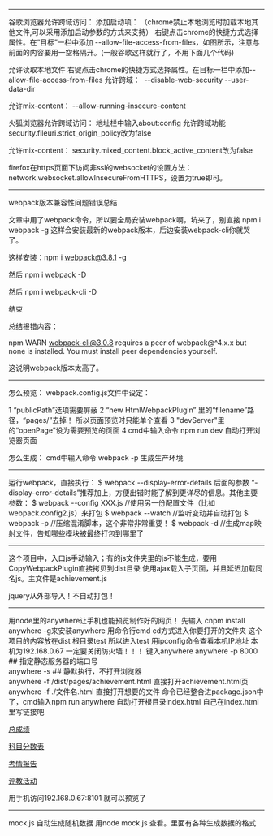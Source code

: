 ------------------------------------------------------------------------------------
谷歌浏览器允许跨域访问：
添加启动项： （chrome禁止本地浏览时加载本地其他文件,可以采用添加启动参数的方式来支持）
右键点击chrome的快捷方式选择属性。在“目标”一栏中添加 --allow-file-access-from-files，如图所示，注意与前面的内容要用一空格隔开。(一般谷歌这样就行了，不用下面几个代码)

允许读取本地文件
右键点击chrome的快捷方式选择属性。在目标一栏中添加--allow-file-access-from-files
允许跨域： 
--disable-web-security --user-data-dir 

允许mix-content：
--allow-running-insecure-content



火狐浏览器允许跨域访问：
地址栏中输入about:config
允许跨域功能 
security.fileuri.strict_origin_policy改为false

允许mix-content：
security.mixed_content.block_active_content改为false 

firefox在https页面下访问非ssl的websocket的设置方法：
network.websocket.allowInsecureFromHTTPS，设置为true即可。


------------------------------------------------------------------------------------
webpack版本兼容性问题错误总结

文章中用了webpack命令，所以要全局安装webpack啊，坑来了，别直接  npm i webpack -g 这样会安装最新的webpack版本，后边安装webpack-cli你就哭了。

这样安装：npm i webpack@3.8.1 -g

然后 npm i webpack -D

然后 npm i webpack-cli -D

结束

总结报错内容：

npm WARN webpack-cli@3.0.8 requires a peer of webpack@^4.x.x but none is installed. You must install peer dependencies yourself.

这说明webpack版本太高了。

---------------------------------------------------------------------------------


怎么预览：
webpack.config.js文件中设定：

1 “publicPath”选项需要屏蔽
2 “new HtmlWebpackPlugin” 里的“filename”路径，“pages/”去掉！ 所以页面预览时只能单个查看
3 "devServer"里的“openPage”设为需要预览的页面
4 cmd中输入命令 npm run dev 自动打开浏览器页面


怎么生成：
cmd中输入命令 webpack -p 生成生产环境

---------------------------------------------------------------------------------

运行webpack，直接执行：
$ webpack --display-error-details
后面的参数 “-display-error-details”推荐加上，方便出错时能了解到更详尽的信息。其他主要参数：
$ webpack --config XXX.js //使用另一份配置文件（比如webpack.config2.js）来打包
$ webpack --watch //监听变动并自动打包
$ webpack -p //压缩混淆脚本，这个非常非常重要！
$ webpack -d //生成map映射文件，告知哪些模块被最终打包到哪里了


---------------------------------------------------------------------------------
这个项目中，入口js手动输入；有的js文件夹里的js不能生成，要用CopyWebpackPlugin直接拷贝到dist目录
使用ajax载入子页面，并且延迟加载同名js。主文件是achievement.js


jquery从外部导入！不自动打包！



----------------------------------------------------------------------------------
用node里的anywhere让手机也能预览制作好的网页！
先输入 cnpm install anywhere -g来安装anywhere
用命令行cmd cd方式进入你要打开的文件夹 这个项目的内容放在dist 根目录test 所以进入test
用ipconfig命令查看本机IP地址 本机为192.168.0.67
一定要关闭防火墙！！！
键入anywhere 
            anywhere -p 8000 ## 指定静态服务器的端口号  
            anywhere -s ## 静默执行，不打开浏览器  
            anywhere -f /dist/pages/achievement.html 直接打开achievement.html页
            anywhere -f ./文件名.html 直接打开想要的文件
命令已经整合进package.json中了，cmd输入npm run anywhere 自动打开根目录index.html
自己在index.html里写链接吧 
    <p><a href="dist/pages/achievement.html">总成绩</a></p>
    <p><a href="dist/pages/subjectTable.html">科目分数表</a></p>
    <p><a href="dist/pages/kqbg.html">考情报告</a></p>
    <p><a href="dist/pages/pjhd.html">评教活动</a></p>
    
用手机访问192.168.0.67:8101 就可以预览了    

------------------------------------------------------------------------------------
mock.js 自动生成随机数据
用node mock.js 查看。里面有各种生成数据的格式